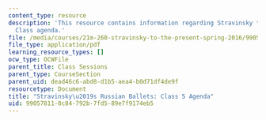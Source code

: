 ```yaml
---
content_type: resource
description: 'This resource contains information regarding Stravinsky to the present:
  Class agenda.'
file: /media/courses/21m-260-stravinsky-to-the-present-spring-2016/990578110c84792b7fd589e7f9174eb5_MIT21M_260S16_class05.pdf
file_type: application/pdf
learning_resource_types: []
ocw_type: OCWFile
parent_title: Class Sessions
parent_type: CourseSection
parent_uid: dead46c6-abd8-d1b5-aea4-b0d71df4de9f
resourcetype: Document
title: "Stravinsky\u2019s Russian Ballets: Class 5 Agenda"
uid: 99057811-0c84-792b-7fd5-89e7f9174eb5
---
```

